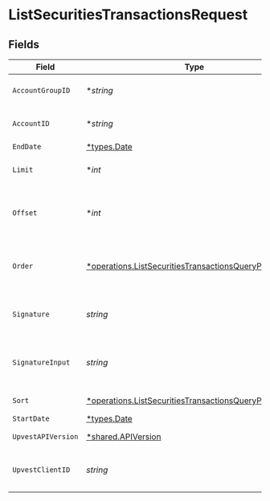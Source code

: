# ListSecuritiesTransactionsRequest


## Fields

| Field                                                                                                                                | Type                                                                                                                                 | Required                                                                                                                             | Description                                                                                                                          | Example                                                                                                                              |
| ------------------------------------------------------------------------------------------------------------------------------------ | ------------------------------------------------------------------------------------------------------------------------------------ | ------------------------------------------------------------------------------------------------------------------------------------ | ------------------------------------------------------------------------------------------------------------------------------------ | ------------------------------------------------------------------------------------------------------------------------------------ |
| `AccountGroupID`                                                                                                                     | **string*                                                                                                                            | :heavy_minus_sign:                                                                                                                   | Filters the list to only show transactions associated with a certain account group ID.                                               |                                                                                                                                      |
| `AccountID`                                                                                                                          | **string*                                                                                                                            | :heavy_minus_sign:                                                                                                                   | Filters the list to only show transactions associated with a certain account ID.                                                     |                                                                                                                                      |
| `EndDate`                                                                                                                            | [*types.Date](../../types/date.md)                                                                                                   | :heavy_minus_sign:                                                                                                                   | N/A                                                                                                                                  | 2023-01-11                                                                                                                           |
| `Limit`                                                                                                                              | **int*                                                                                                                               | :heavy_minus_sign:                                                                                                                   | Use the `limit` argument to specify the maximum number of items returned.                                                            |                                                                                                                                      |
| `Offset`                                                                                                                             | **int*                                                                                                                               | :heavy_minus_sign:                                                                                                                   | Use the `offset` argument to specify where in the list of results to start when returning items for a particular query.              |                                                                                                                                      |
| `Order`                                                                                                                              | [*operations.ListSecuritiesTransactionsQueryParamOrder](../../../pkg/models/operations/listsecuritiestransactionsqueryparamorder.md) | :heavy_minus_sign:                                                                                                                   | Sort order of the result list if the `sort` parameter is specified. Use `ASC` for ascending or `DESC` for descending sort order.     |                                                                                                                                      |
| `Signature`                                                                                                                          | *string*                                                                                                                             | :heavy_check_mark:                                                                                                                   | https://tools.ietf.org/id/draft-ietf-httpbis-message-signatures-01.html#name-the-signature-http-header                               |                                                                                                                                      |
| `SignatureInput`                                                                                                                     | *string*                                                                                                                             | :heavy_check_mark:                                                                                                                   | https://tools.ietf.org/id/draft-ietf-httpbis-message-signatures-01.html#name-the-signature-input-http-he                             |                                                                                                                                      |
| `Sort`                                                                                                                               | [*operations.ListSecuritiesTransactionsQueryParamSort](../../../pkg/models/operations/listsecuritiestransactionsqueryparamsort.md)   | :heavy_minus_sign:                                                                                                                   | Sort the result by `booking_date`.                                                                                                   |                                                                                                                                      |
| `StartDate`                                                                                                                          | [*types.Date](../../types/date.md)                                                                                                   | :heavy_minus_sign:                                                                                                                   | N/A                                                                                                                                  |                                                                                                                                      |
| `UpvestAPIVersion`                                                                                                                   | [*shared.APIVersion](../../../pkg/models/shared/apiversion.md)                                                                       | :heavy_minus_sign:                                                                                                                   | Upvest API version (Note: Do not include quotation marks)                                                                            | 1                                                                                                                                    |
| `UpvestClientID`                                                                                                                     | *string*                                                                                                                             | :heavy_check_mark:                                                                                                                   | Tenant Client ID                                                                                                                     | ebabcf4d-61c3-4942-875c-e265a7c2d062                                                                                                 |